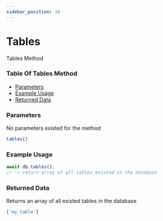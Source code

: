 ```yaml
---
sidebar_position: 10
---
```


# Tables

Tables Method

### Table Of Tables Method

- [Parameters](#parameters)
- [Example Usage](#example-usage)
- [Returned Data](#returned-data)

### Parameters
No parameters existed for the method
```js
tables()
```

### Example Usage
```js
await db.tables();
// -> return array of all tables existed in the database
```

### Returned Data
Returns an array of all existed tables in the database
```js
['my_table']
```